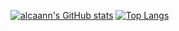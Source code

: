 [![alcaann's GitHub stats](https://github-readme-stats.vercel.app/api?username=alcaann&count_private=true)](https://github.com/anuraghazra/github-readme-stats)
[![Top Langs](https://github-readme-stats.vercel.app/api/top-langs/?username=alcaann&count_private=true&layout=compact)](https://github.com/anuraghazra/github-readme-stats)

